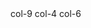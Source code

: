 <Container layout="flexbox">
    <Row>
        <Col width={9}>col-9</Col>
        <Col width={4}>col-4</Col>
        <Col width={6}>col-6</Col>
    </Row>
</Container>
